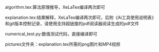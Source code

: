 algorithm.tex:算法原理推导，XeLaTex编译两次即可

explanation.tex:结果解释，XeLaTex编译两次即可，后附《Ai工具使用说明表》和git版本控制记录，请使用支持超链接的pdf阅读器阅读生成的pdf文件

numerical_test.py:数值测试代码，直接编译即可

pictures文件夹：explanation.tex所需的png图片和MP4视频
